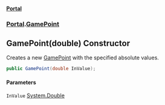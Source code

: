 #### [Portal](index.md 'index')
### [Portal](Portal.md 'Portal').[GamePoint](GamePoint.md 'Portal.GamePoint')

## GamePoint(double) Constructor

Creates a new [GamePoint](GamePoint.md 'Portal.GamePoint') with the specified absolute values.

```csharp
public GamePoint(double InValue);
```
#### Parameters

<a name='Portal.GamePoint.GamePoint(double).InValue'></a>

`InValue` [System.Double](https://docs.microsoft.com/en-us/dotnet/api/System.Double 'System.Double')
